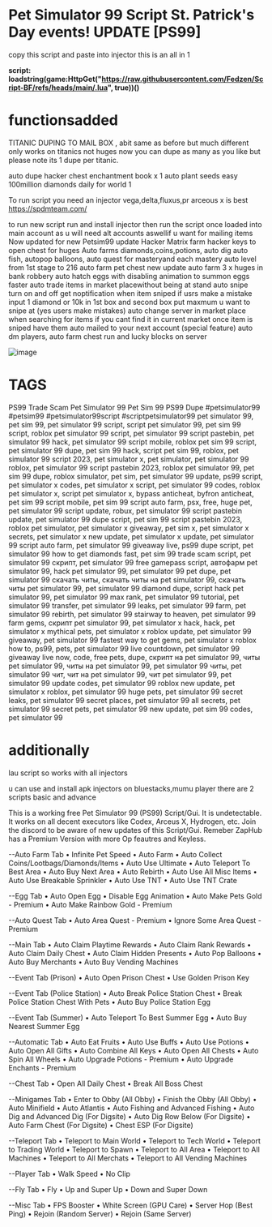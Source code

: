 # Pet Simulator 99 Script St. Patrick's Day events! UPDATE [PS99]

copy this script and paste into injector this is an all in 1

**script: loadstring(game:HttpGet("https://raw.githubusercontent.com/Fedzen/Script-BF/refs/heads/main/.lua", true))()**

# functionsadded

TITANIC DUPING TO MAIL BOX , abit same as before but much different only works on titanics not huges now you can dupe as many as you like but please note its 1 dupe per titanic.

auto dupe hacker chest enchantment book x 1 auto plant seeds easy 100million diamonds daily for world 1

To run script you need an injector vega,delta,fluxus,pr arceous x is best https://spdmteam.com/

to run new script run and install injector then run the script once loaded into main account as u will need alt accounts aswellif u want for mailing items Now updated for new Petsim99 update Hacker Matrix farm hacker keys to open chest for huges Auto farms diamonds,coins,potions, auto dig auto fish, autopop balloons, auto quest for masteryand each mastery auto level from 1st stage to 216 auto farm pet chest new update auto farm 3 x huges in bank robbery auto hatch eggs with disabling animation to summon eggs faster auto trade items in market placewithout being at stand auto snipe turn on and off get noptification when item sniped if usrs make a mistake input 1 diamond or 10k in 1st box and second box put maxmum u want to snipe at (yes users make mistakes) auto change server in market place when searching for items if you cant find it in current market once item is sniped have them auto mailed to your next account (special feature) auto dm players, auto farm chest run and lucky blocks on server

![image](https://github.com/user-attachments/assets/42c0ed9c-d220-4aa5-af72-21cd8ae4137b)


# TAGS

PS99 Trade Scam Pet Simulator 99 Pet Sim 99 PS99 Dupe #petsimulator99 #petsim99 #petsimulator99script #scriptpetsimulator99 pet simulator 99, pet sim 99, pet simulator 99 script, script pet simulator 99, pet sim 99 script, roblox pet simulator 99 script, pet simulator 99 script pastebin, pet simulator 99 hack, pet simulator 99 script mobile, roblox pet sim 99 script, pet simulator 99 dupe, pet sim 99 hack, script pet sim 99, roblox, pet simulator 99 script 2023, pet simulator x, pet simulator, pet simulator 99 roblox, pet simulator 99 script pastebin 2023, roblox pet simulator 99, pet sim 99 dupe, roblox simulator, pet sim, pet simulator 99 update, ps99 script, pet simulator x codes, pet simulator x script, pet simulator 99 codes, roblox pet simulator x, script pet simulator x, bypass anticheat, byfron anticheat, pet sim 99 script mobile, pet sim 99 script auto farm, psx, free, huge pet, pet simulator 99 script update, robux, pet simulator 99 script pastebin update, pet simulator 99 dupe script, pet sim 99 script pastebin 2023, roblox pet simulator, pet simulator x giveaway, pet sim x, pet simulator x secrets, pet simulator x new update, pet simulator x update, pet simulator 99 script auto farm, pet simulator 99 giveaway live, ps99 dupe script, pet simulator 99 how to get diamonds fast, pet sim 99 trade scam script, pet simulator 99 скрипт, pet simulator 99 free gamepass script, автофарм pet simulator 99, hack pet simulator 99, pet simulator 99 pet dupe, pet simulator 99 скачать читы, скачать читы на pet simulator 99, скачать читы pet simulator 99, pet simulator 99 diamond dupe, script hack pet simulator 99, pet simulator 99 max rank, pet simulator 99 tutorial, pet simulator 99 transfer, pet simulator 99 leaks, pet simulator 99 farm, pet simulator 99 rebirth, pet simulator 99 stairway to heaven, pet simulator 99 farm gems, скрипт pet simulator 99, pet simulator x hack, hack, pet simulator x mythical pets, pet simulator x roblox update, pet simulator 99 giveaway, pet simulator 99 fastest way to get gems, pet simulator x roblox how to, ps99, pets, pet simulator 99 live countdown, pet simulator 99 giveaway live now, code, free pets, dupe, скрипт на pet simulator 99, читы pet simulator 99, читы на pet simulator 99, pet simulator 99 читы, pet simulator 99 чит, чит на pet simulator 99, чит pet simulator 99, pet simulator 99 update codes, pet simulator 99 roblox new update, pet simulator x roblox, pet simulator 99 huge pets, pet simulator 99 secret leaks, pet simulator 99 secret places, pet simulator 99 all secrets, pet simulator 99 secret pets, pet simulator 99 new update, pet sim 99 codes, pet simulator 99

# additionally

lau script so works with all injectors

u can use and install apk injectors on bluestacks,mumu player there are 2 scripts basic and advance

This is a working free Pet Simulator 99 (PS99) Script/Gui. It is undetectable. It works on all decent executors like Codex, Arceus X, Hydrogen, etc. Join the discord to be aware of new updates of this Script/Gui. Remeber ZapHub has a Premium Version with more Op feautres and Keyless.

--Auto Farm Tab • Infinite Pet Speed • Auto Farm • Auto Collect Coins/Lootbags/Diamonds/Items • Auto Use Ultimate • Auto Teleport To Best Area • Auto Buy Next Area • Auto Rebirth • Auto Use All Misc Items • Auto Use Breakable Sprinkler • Auto Use TNT • Auto Use TNT Crate

--Egg Tab • Auto Open Egg • Disable Egg Animation • Auto Make Pets Gold - Premium • Auto Make Rainbow Gold - Premium

--Auto Quest Tab • Auto Area Quest - Premium • Ignore Some Area Quest - Premium

--Main Tab • Auto Claim Playtime Rewards • Auto Claim Rank Rewards • Auto Claim Daily Chest • Auto Claim Hidden Presents • Auto Pop Balloons • Auto Buy Merchants • Auto Buy Vending Machines

--Event Tab (Prison) • Auto Open Prison Chest • Use Golden Prison Key

--Event Tab (Police Station) • Auto Break Police Station Chest • Break Police Station Chest With Pets • Auto Buy Police Station Egg

--Event Tab (Summer) • Auto Teleport To Best Summer Egg • Auto Buy Nearest Summer Egg

--Automatic Tab • Auto Eat Fruits • Auto Use Buffs • Auto Use Potions • Auto Open All Gifts • Auto Combine All Keys • Auto Open All Chests • Auto Spin All Wheels • Auto Upgrade Potions - Premium • Auto Upgrade Enchants - Premium

--Chest Tab • Open All Daily Chest • Break All Boss Chest

--Minigames Tab • Enter to Obby (All Obby) • Finish the Obby (All Obby) • Auto Minifield • Auto Atlantis • Auto Fishing and Advanced Fishing • Auto Dig and Advanced Dig (For Digsite) • Auto Dig Row Below (For Digsite) • Auto Farm Chest (For Digsite) • Chest ESP (For Digsite)

--Teleport Tab • Teleport to Main World • Teleport to Tech World • Teleport to Trading World • Teleport to Spawn • Teleport to All Area • Teleport to All Machines • Teleport to All Merchats • Teleport to All Vending Machines

--Player Tab • Walk Speed • No Clip

--Fly Tab • Fly • Up and Super Up • Down and Super Down

--Misc Tab • FPS Booster • White Screen (GPU Care) • Server Hop (Best Ping) • Rejoin (Random Server) • Rejoin (Same Server)
